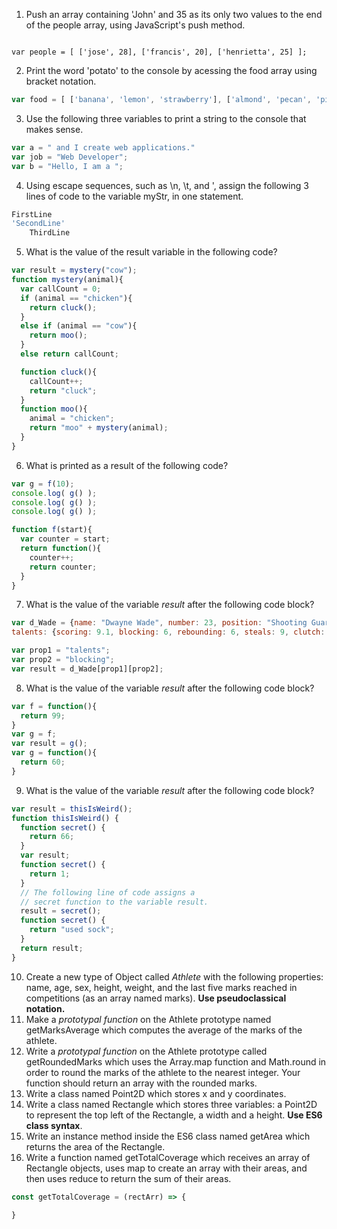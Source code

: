 1. Push an array containing 'John' and 35 as its only two values to the end of the people array, using JavaScript's push method.
```

var people = [ ['jose', 28], ['francis', 20], ['henrietta', 25] ];
```

2. Print the word 'potato' to the console by acessing the food array using bracket notation.
```javascript
var food = [ ['banana', 'lemon', 'strawberry'], ['almond', 'pecan', 'pistachio'], ['carrot', 'potato', 'beet'] ];
```

3. Use the following three variables to print a string to the console that makes sense.
```javascript
var a = " and I create web applications."
var job = "Web Developer";
var b = "Hello, I am a ";
```

4. Using escape sequences, such as \n, \t, and \', assign the following 3 lines of code to the variable myStr, in one statement.
```javascript
FirstLine
'SecondLine'
    ThirdLine
```

5. What is the value of the result variable in the following code?
  ```Javascript
  var result = mystery("cow");
  function mystery(animal){
    var callCount = 0;
    if (animal == "chicken"){
      return cluck();
    }
    else if (animal == "cow"){
      return moo();
    }
    else return callCount;

    function cluck(){
      callCount++;
      return "cluck";
    }
    function moo(){
      animal = "chicken";
      return "moo" + mystery(animal);
    }
  }
  ```  

6. What is printed as a result of the following code?
  ```Javascript
  var g = f(10);
  console.log( g() );
  console.log( g() );
  console.log( g() );

  function f(start){
    var counter = start;
    return function(){
      counter++;
      return counter;
    }
  }
  ```  

7. What is the value of the variable *result* after the following code block?

  ```javascript
  var d_Wade = {name: "Dwayne Wade", number: 23, position: "Shooting Guard",  
  talents: {scoring: 9.1, blocking: 6, rebounding: 6, steals: 9, clutch: 9}  };

  var prop1 = "talents";
  var prop2 = "blocking";
  var result = d_Wade[prop1][prop2];
  ```

8. What is the value of the variable *result* after the following code block?
  ```javascript
  var f = function(){
    return 99;
  }
  var g = f;
  var result = g();
  var g = function(){
    return 60;
  }
  ```

9. What is the value of the variable *result* after the following code block?
  ```javascript
  var result = thisIsWeird();
  function thisIsWeird() {
    function secret() {
      return 66;
    }
    var result;
    function secret() {
      return 1;
    }
    // The following line of code assigns a
    // secret function to the variable result.
    result = secret();
    function secret() {
      return "used sock";
    }
    return result;
  }
  ```
10. Create a new type of Object called *Athlete* with the following properties: name, age, sex, height, weight, and the last five marks reached in competitions (as an array named marks). **Use pseudoclassical notation.**
11. Make a *prototypal function* on the Athlete prototype named getMarksAverage which computes the average of the marks of the athlete.
12. Write a *prototypal function* on the Athlete prototype called getRoundedMarks which uses the Array.map function and Math.round in order to round the marks of the athlete to the nearest integer. Your function should return an array with the rounded marks.
13. Write a class named Point2D which stores x and y coordinates.
14. Write a class named Rectangle which stores three variables: a Point2D to represent the top left of the Rectangle, a width and a height. **Use ES6 class syntax**.
15. Write an instance method inside the ES6 class named getArea which returns the area of the Rectangle.
16. Write a function named getTotalCoverage which receives an array of Rectangle objects, uses map to create an array with their areas, and then uses reduce to return the sum of their areas.
  ```javascript
  const getTotalCoverage = (rectArr) => {

  }
  ```
